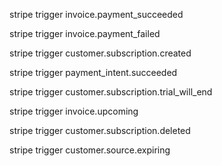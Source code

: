 stripe trigger invoice.payment_succeeded

stripe trigger invoice.payment_failed

stripe trigger customer.subscription.created

stripe trigger payment_intent.succeeded

stripe trigger customer.subscription.trial_will_end

stripe trigger invoice.upcoming

stripe trigger customer.subscription.deleted

stripe trigger customer.source.expiring